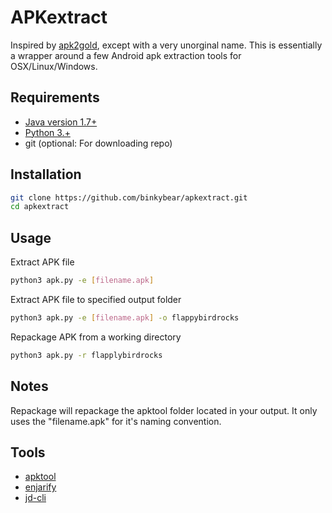 # APKextract

Inspired by [apk2gold](https://github.com/lxdvs/apk2gold), except with a very unorginal name. This is essentially a wrapper around a few Android apk extraction tools for OSX/Linux/Windows.

## Requirements

* [Java version 1.7+](http://www.oracle.com/technetwork/java/javase/downloads/jdk8-downloads-2133151.html)
* [Python 3.+](https://www.python.org/downloads/)
* git (optional: For downloading repo)

## Installation

```bash
git clone https://github.com/binkybear/apkextract.git
cd apkextract
```

## Usage
Extract APK file
```bash
python3 apk.py -e [filename.apk]
```
Extract APK file to specified output folder
```bash
python3 apk.py -e [filename.apk] -o flappybirdrocks
```
Repackage APK from a working directory
```bash
python3 apk.py -r flapplybirdrocks
```

## Notes

Repackage will repackage the apktool folder located in your output.  It only uses the "filename.apk" for it's naming convention.

## Tools

* [apktool](https://github.com/iBotPeaches/Apktool)
* [enjarify](https://github.com/google/enjarify)
* [jd-cli](https://github.com/kwart/jd-cmd)

